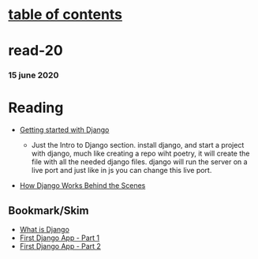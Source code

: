 # [table of contents](https://h-griffin.github.io/reading-notes-401/)
# read-20
### 15 june 2020

# Reading
- [Getting started with Django](https://www.djangoproject.com/start/)
    - Just the Intro to Django section.
install django, and start a project with django, much like creating a repo wiht poetry, it will create the file with all the needed django files. django will run the server on a live port and just like in js you can change this live port.


- [How Django Works Behind the Scenes](https://wsvincent.com/how-django-works-behind-the-scenes/)

## Bookmark/Skim
- [What is Django](https://developer.mozilla.org/en-US/docs/Learn/Server-side/Django/Introduction)
- [First Django App - Part 1](https://docs.djangoproject.com/en/3.0/intro/tutorial01/)
- [First Django App - Part 2](https://docs.djangoproject.com/en/3.0/intro/tutorial02/)